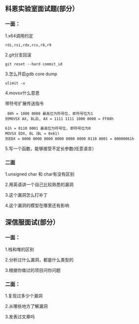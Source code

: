 ## 科恩实验室面试题(部分）
### 一面：
1.x64调用约定

    rdi,rsi,rdx,rcx,r8,r9

2.git分支回滚

    git reset --hard commit_id

3.怎么开启gdb core dump

    ulimit -u

4.movsx什么意思

带符号扩展传送指令

     80h = 1000 0000 最高位为符号位, 即符号位为1
    则MOVSX AX, BL后, AX = 1111 1111 1000 0000 = FF80h 
    
    61h = 0110 0001 最高位为符号位, 即符号位为0
    MOVSX EDX, BL（BL = 0x61)
    则EDX = 0000 0000 0000 0000 0000 0000 0110 0001 = 00000061h

5.写一个函数，能够接受不定长参数(任意语言）

### 二面

1.unsigned char 和 char有没有区别

2.用英语讲一个自己比较熟悉的漏洞

3.这个漏洞怎么打补丁

4.这个漏洞的模型在哪里还有影响

## 深信服面试(部分）
### 一面：
1.栈和堆的区别

2.分析过什么漏洞，都是什么类型的

3.根据你做过的项目问你问题

### 二面：
1.复现过多少个漏洞

2.从哪些地方了解漏洞

3.发表过文章吗

